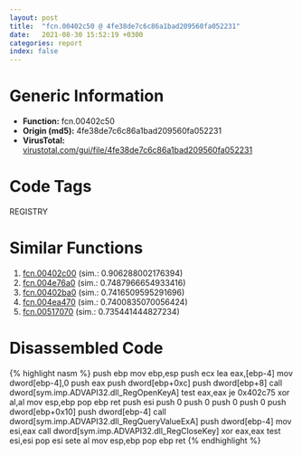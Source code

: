 ```yaml
---
layout: post
title:  "fcn.00402c50 @ 4fe38de7c6c86a1bad209560fa052231"
date:   2021-08-30 15:52:19 +0300
categories: report
index: false
---
```


# Generic Information
- **Function:** fcn.00402c50
- **Origin (md5):** 4fe38de7c6c86a1bad209560fa052231
- **VirusTotal:** [virustotal.com/gui/file/4fe38de7c6c86a1bad209560fa052231][virustotal_ref]

# Code Tags
<span class="tag" id="REGISTRY">REGISTRY</span>


# Similar Functions

1. [fcn.00402c00][similar_1_ref] (sim.: 0.906288002176394)
2. [fcn.004e76a0][similar_2_ref] (sim.: 0.7487966654933416)
3. [fcn.00402ba0][similar_3_ref] (sim.: 0.7416509595291696)
4. [fcn.004ea470][similar_4_ref] (sim.: 0.7400835070056424)
5. [fcn.00517070][similar_5_ref] (sim.: 0.735441444827234)


# Disassembled Code

{% highlight nasm %}
push ebp
mov ebp,esp
push ecx
lea eax,[ebp-4]
mov dword[ebp-4],0
push eax
push dword[ebp+0xc]
push dword[ebp+8]
call dword[sym.imp.ADVAPI32.dll_RegOpenKeyA]
test eax,eax
je 0x402c75
xor al,al
mov esp,ebp
pop ebp
ret 
push esi
push 0
push 0
push 0
push 0
push dword[ebp+0x10]
push dword[ebp-4]
call dword[sym.imp.ADVAPI32.dll_RegQueryValueExA]
push dword[ebp-4]
mov esi,eax
call dword[sym.imp.ADVAPI32.dll_RegCloseKey]
xor eax,eax
test esi,esi
pop esi
sete al
mov esp,ebp
pop ebp
ret 
{% endhighlight %}


[similar_1_ref]: /report/fcn.00402c00@4fe38de7c6c86a1bad209560fa052231
[similar_2_ref]: /report/fcn.004e76a0@be7fba7cc724acf4ae2900d99e0fc9c3
[similar_3_ref]: /report/fcn.00402ba0@4fe38de7c6c86a1bad209560fa052231
[similar_4_ref]: /report/fcn.004ea470@279a61b1e76da49531f1f16fd1102a2d
[similar_5_ref]: /report/fcn.00517070@1160595edb203a63cb2ca3ce2ff04f47
[virustotal_ref]: https://www.virustotal.com/gui/file/4fe38de7c6c86a1bad209560fa052231